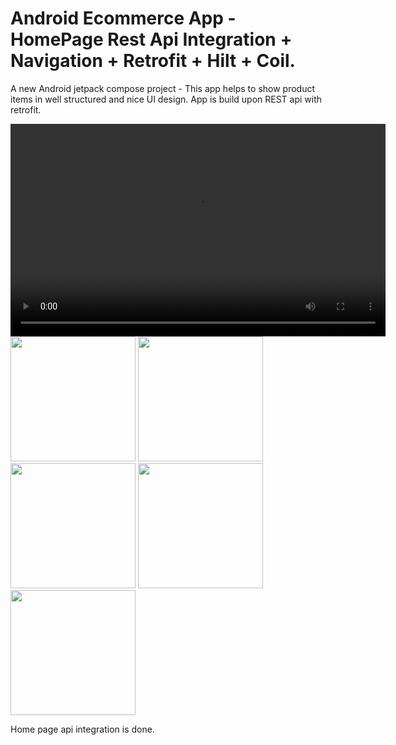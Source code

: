 # Android Ecommerce App - HomePage Rest Api Integration + Navigation + Retrofit + Hilt + Coil.
A new Android jetpack compose project - This app helps to show product items in well structured and nice UI design. App is build upon REST api with retrofit.

<video src="https://github.com/MaheshManoharan/ECommerce-Android-App/blob/main/final%20recording%20-%20compose%20ecommerce%20android%20app.webm" controls width="600" height="340">
  Your browser does not support the video tag.
</video>


<img src="https://github.com/user-attachments/assets/e003fb86-4031-42d4-bfe2-544330c02e84" width="200" height="auto" />
<img src="https://github.com/user-attachments/assets/6c0046bc-7ab5-4897-8f8b-4fabb1dbc90d" width="200" height="auto" />
<img src="https://github.com/user-attachments/assets/1d54bb8c-adc1-4462-884b-f892a9653af3" width="200" height="auto" />
<img src="https://github.com/user-attachments/assets/cfb741d9-42a7-46e7-801e-f7328d258f2a" width="200" height="auto" />
<img src="https://github.com/user-attachments/assets/4fc5daef-0fd0-4860-9425-e088a75d0218" width="200" height="auto" />

Home page api integration is done.
